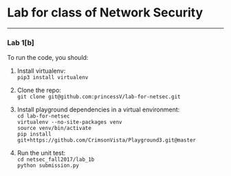 # Lab for class of Network Security
---

### Lab 1[b]

To run the code, you should:  

1. Install virtualenv:  
 `pip3 install virtualenv`

2. Clone the repo:  
 `git clone git@github.com:princessV/lab-for-netsec.git`

3. Install playground dependencies in a virtual environment:  
    `cd lab-for-netsec`  
    `virtualenv --no-site-packages venv`  
    `source venv/bin/activate`  
    `pip install git+https://github.com/CrimsonVista/Playground3.git@master`  

4. Run the unit test:  
    `cd netsec_fall2017/lab_1b`  
    `python submission.py`     